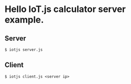 # Hello IoT.js calculator server example.

## Server
```
$ iotjs server.js
```


## Client
```
$ iotjs client.js <server ip>
```


